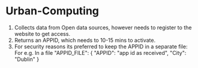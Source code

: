 # Urban-Computing
1. Collects data from Open data sources, however needs to register to the website to get access.
2. Returns an APPID, which needs to 10-15 mins to activate.
3. For security reasons its preferred to keep the APPID in a separate file:
	For e.g. In a file "APPID_FILE":
	{
       "APPID": "app id as received",
       "City": "Dublin"
	}

